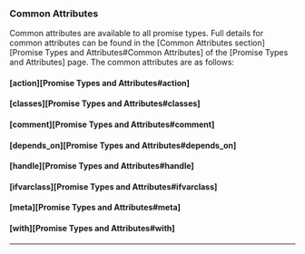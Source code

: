 ### Common Attributes

Common attributes are available to all promise types. Full details for common
attributes can be found in the [Common Attributes section][Promise Types and Attributes#Common Attributes] of
the [Promise Types and Attributes] page. The common attributes are as follows:

#### [action][Promise Types and Attributes#action]

#### [classes][Promise Types and Attributes#classes]

#### [comment][Promise Types and Attributes#comment]

#### [depends_on][Promise Types and Attributes#depends_on]

#### [handle][Promise Types and Attributes#handle]

#### [ifvarclass][Promise Types and Attributes#ifvarclass]

#### [meta][Promise Types and Attributes#meta]

#### [with][Promise Types and Attributes#with]

<hr>
